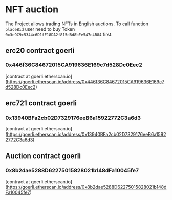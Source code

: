 # NFT auction

The Project allows trading NFTs in English auctions. To call function `placeBid` user need to buy Token `0x3e9C9c5344c6D1fF18DA2f815d8d8bEe547e4B84` first.

## erc20 contract goerli
### 0x446f36C84672015CA919636E169c7d528Dc0Eec2

[contract at goerli.etherscan.io] (https://goerli.etherscan.io/address/0x446f36C84672015CA919636E169c7d528Dc0Eec2)

## erc721 contract goerli
### 0x13940BFa2cb02D7329176eeB6a15922772C3a6d3
[contract at goerli.etherscan.io] (https://goerli.etherscan.io/address/0x13940BFa2cb02D7329176eeB6a15922772C3a6d3)

## Auction contract goerli
### 0x8b2dae5288D62275015828021b148dFa10045fe7
[contract at goerli.etherscan.io] (https://goerli.etherscan.io/address/0x8b2dae5288D62275015828021b148dFa10045fe7)
